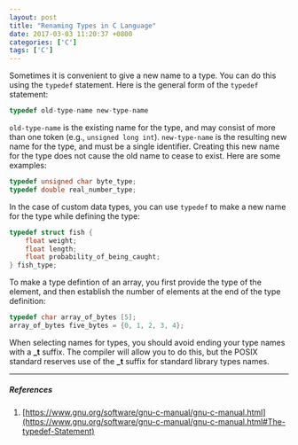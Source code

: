 ```yaml
---
layout: post
title: "Renaming Types in C Language"
date: 2017-03-03 11:20:37 +0800
categories: ['C']
tags: ['C']
---
```


Sometimes it is convenient to give a new name to a type. You can do this using the `typedef` statement. Here is the general form of the `typedef` statement:

```c
typedef old-type-name new-type-name
```

`old-type-name` is the existing name for the type, and may consist of more than one token (e.g., `unsigned long int`). `new-type-name` is the resulting new name for the type, and must be a single identifier. Creating this new name for the type does not cause the old name to cease to exist. Here are some examples:

```c
typedef unsigned char byte_type;
typedef double real_number_type;
```

In the case of custom data types, you can use `typedef` to make a new name for the type while defining the type:

```c
typedef struct fish {
    float weight;
    float length;
    float probability_of_being_caught;
} fish_type;
```

To make a type defintion of an array, you first provide the type of the element, and then establish the number of elements at the end of the type definition:

```c
typedef char array_of_bytes [5];
array_of_bytes five_bytes = {0, 1, 2, 3, 4};
```

When selecting names for types, you should avoid ending your type names with a **_t** suffix. The compiler will allow you to do this, but the POSIX standard reserves use of the **_t** suffix for standard library types names.

* * *

##### References

1. [https://www.gnu.org/software/gnu-c-manual/gnu-c-manual.html](https://www.gnu.org/software/gnu-c-manual/gnu-c-manual.html#The-typedef-Statement)

